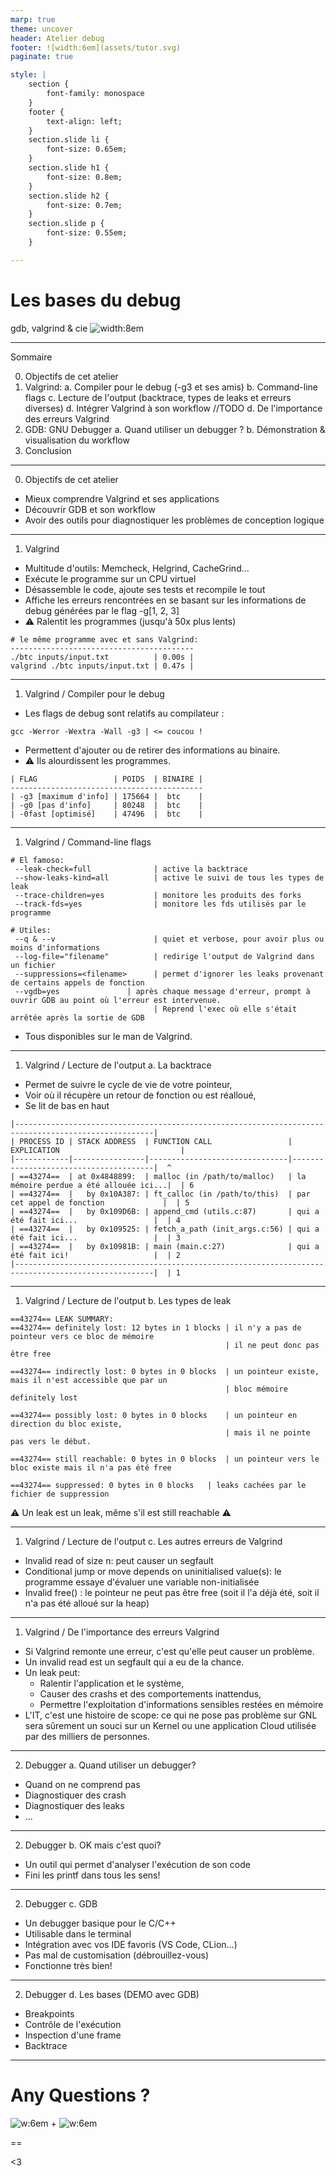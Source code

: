 ```yaml
---
marp: true
theme: uncover
header: Atelier debug
footer: ![width:6em](assets/tutor.svg)
paginate: true

style: |
    section {
        font-family: monospace
    }
    footer {
        text-align: left;
    }
    section.slide li {
        font-size: 0.65em;
    }
    section.slide h1 {
        font-size: 0.8em;
    }
    section.slide h2 {
        font-size: 0.7em;
    }
    section.slide p {
        font-size: 0.55em;
    }

---
```

# Les bases du debug
gdb, valgrind & cie
![width:8em](assets/gnu_my_beloved.gif)

---
<!-- _class: slide -->
Sommaire

0. Objectifs de cet atelier
1. Valgrind:
    a. Compiler pour le debug (-g3 et ses amis)
    b. Command-line flags
    c. Lecture de l'output (backtrace, types de leaks et erreurs diverses)
    d. Intégrer Valgrind à son workflow //TODO
    d. De l'importance des erreurs Valgrind
2. GDB: GNU Debugger
    a. Quand utiliser un debugger ?
    b. Démonstration & visualisation du workflow
3. Conclusion

---
<!-- _class: slide -->
0) Objectifs de cet atelier

- Mieux comprendre Valgrind et ses applications
- Découvrir GDB et son workflow
- Avoir des outils pour diagnostiquer les problèmes de conception logique

---
<!-- _class: slide -->
<!--- Valgrind c'est plus que seulement Memcheck -->

1) Valgrind
- Multitude d'outils: Memcheck, Helgrind, CacheGrind...
- Exécute le programme sur un CPU virtuel
- Désassemble le code, ajoute ses tests et recompile le tout
- Affiche les erreurs rencontrées en se basant sur les informations de debug générées par le flag -g[1, 2, 3]
- ⚠️ Ralentit les programmes (jusqu'à 50x plus lents)

```
# le même programme avec et sans Valgrind:
-----------------------------------------
./btc inputs/input.txt          | 0.00s |
valgrind ./btc inputs/input.txt | 0.47s |
```
---
<!-- _class: slide -->
1) Valgrind / Compiler pour le debug

- Les flags de debug sont relatifs au compilateur :

```
gcc -Werror -Wextra -Wall -g3 | <= coucou !
```

- Permettent d'ajouter ou de retirer des informations au binaire.
- ⚠️ Ils alourdissent les programmes.

```
| FLAG                 | POIDS  | BINAIRE |
-------------------------------------------
| -g3 [maximum d'info] | 175664 |  btc    |
| -g0 [pas d'info]     | 80248  |  btc    |
| -0fast [optimisé]    | 47496  |  btc    |
```

---
<!-- _class: slide -->
1) Valgrind / Command-line flags

```
# El famoso:
 --leak-check=full              | active la backtrace
 --show-leaks-kind=all          | active le suivi de tous les types de leak
 --trace-children=yes           | monitore les produits des forks
 --track-fds=yes                | monitore les fds utilisés par le programme

# Utiles:
 --q & --v                      | quiet et verbose, pour avoir plus ou moins d'informations
 --log-file="filename"          | redirige l'output de Valgrind dans un fichier
 --suppressions=<filename>      | permet d'ignorer les leaks provenant de certains appels de fonction
 --vgdb=yes               | après chaque message d'erreur, prompt à ouvrir GDB au point où l'erreur est intervenue. 
                                | Reprend l'exec où elle s'était arrêtée après la sortie de GDB
```

- Tous disponibles sur le man de Valgrind.

---
<!-- _class: slide -->
1) Valgrind / Lecture de l'output
a. La backtrace
- Permet de suivre le cycle de vie de votre pointeur,
- Voir où il récupère un retour de fonction ou est réalloué,
- Se lit de bas en haut

```
|-----------------------------------------------------------------------------------------------------|
| PROCESS ID | STACK ADDRESS  | FUNCTION CALL                 | EXPLICATION                           |
|------------|----------------|-------------------------------|---------------------------------------|  ^
| ==43274==  | at 0x4848899:  | malloc (in /path/to/malloc)   | la mémoire perdue a été allouée ici...|  | 6
| ==43274==  |   by 0x10A387: | ft_calloc (in /path/to/this)  | par cet appel de fonction             |  | 5
| ==43274==  |   by 0x109D6B: | append_cmd (utils.c:87)       | qui a été fait ici...                 |  | 4
| ==43274==  |   by 0x109525: | fetch_a_path (init_args.c:56) | qui a été fait ici...                 |  | 3
| ==43274==  |   by 0x10981B: | main (main.c:27)              | qui a été fait ici!                   |  | 2
|-----------------------------------------------------------------------------------------------------|  | 1

```

---
<!-- _class: slide -->
1) Valgrind / Lecture de l'output
b. Les types de leak
```
==43274== LEAK SUMMARY:
==43274== definitely lost: 12 bytes in 1 blocks	| il n'y a pas de pointeur vers ce bloc de mémoire
                                                | il ne peut donc pas être free

==43274== indirectly lost: 0 bytes in 0 blocks 	| un pointeur existe, mais il n'est accessible que par un
                                                | bloc mémoire definitely lost

==43274== possibly lost: 0 bytes in 0 blocks	| un pointeur en direction du bloc existe, 
                                                | mais il ne pointe pas vers le début.

==43274== still reachable: 0 bytes in 0 blocks	| un pointeur vers le bloc existe mais il n'a pas été free

==43274== suppressed: 0 bytes in 0 blocks	| leaks cachées par le fichier de suppression
```
⚠️ Un leak est un leak, même s'il est still reachable ⚠️ 

---
<!-- _class: slide -->
1) Valgrind / Lecture de l'output
c. Les autres erreurs de Valgrind

- Invalid read of size n: peut causer un segfault
- Conditional jump or move depends on uninitialised value(s): le programme essaye d'évaluer une variable non-initialisée
- Invalid free() : le pointeur ne peut pas être free (soit il l'a déjà été, soit il n'a pas été alloué sur la heap)

---
<!-- _class: slide -->
1) Valgrind / De l'importance des erreurs Valgrind

- Si Valgrind remonte une erreur, c'est qu'elle peut causer un problème.
- Un invalid read est un segfault qui a eu de la chance.
- Un leak peut:
    - Ralentir l'application et le système,
    - Causer des crashs et des comportements inattendus,
    - Permettre l'exploitation d'informations sensibles restées en mémoire
- L'IT, c'est une histoire de scope: ce qui ne pose pas problème sur GNL sera sûrement un souci sur un Kernel ou une application Cloud utilisée par des milliers de personnes.

---
<!-- _class: slide -->
2) Debugger
a. Quand utiliser un debugger?

- Quand on ne comprend pas
- Diagnostiquer des crash
- Diagnostiquer des leaks
- ...

---
<!-- _class: slide -->
2) Debugger
b. OK mais c'est quoi?

- Un outil qui permet d'analyser l'exécution de son code
- Fini les printf dans tous les sens!

---
<!-- _class: slide -->
2) Debugger
c. GDB

- Un debugger basique pour le C/C++
- Utilisable dans le terminal
- Intégration avec vos IDE favoris (VS Code, CLion...)
- Pas mal de customisation (débrouillez-vous)
- Fonctionne très bien!

---
<!-- _class: slide -->
2) Debugger
d. Les bases (DEMO avec GDB)

- Breakpoints
- Contrôle de l'exécution
- Inspection d'une frame
- Backtrace
---
# Any Questions ? 
![w:6em](assets/gdb.png) + ![w:6em](assets/val.png)

==

<3